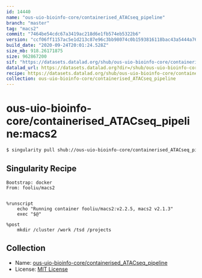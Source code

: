 ```yaml
---
id: 14440
name: "ous-uio-bioinfo-core/containerised_ATACseq_pipeline"
branch: "master"
tag: "macs2"
commit: "7464be54cdc67a3419ac218d6e1fb574eb5322b6"
version: "ccf06ff1157ac5e1d213c87e96c3bb98074c0b1593816118bac43a5444a76a74"
build_date: "2020-09-24T20:01:24.528Z"
size_mb: 918.26171875
size: 962867200
sif: "https://datasets.datalad.org/shub/ous-uio-bioinfo-core/containerised_ATACseq_pipeline/macs2/2020-09-24-7464be54-ccf06ff1/ccf06ff1157ac5e1d213c87e96c3bb98074c0b1593816118bac43a5444a76a74.sif"
datalad_url: https://datasets.datalad.org?dir=/shub/ous-uio-bioinfo-core/containerised_ATACseq_pipeline/macs2/2020-09-24-7464be54-ccf06ff1/
recipe: https://datasets.datalad.org/shub/ous-uio-bioinfo-core/containerised_ATACseq_pipeline/macs2/2020-09-24-7464be54-ccf06ff1/Singularity
collection: ous-uio-bioinfo-core/containerised_ATACseq_pipeline
---
```


# ous-uio-bioinfo-core/containerised_ATACseq_pipeline:macs2

```bash
$ singularity pull shub://ous-uio-bioinfo-core/containerised_ATACseq_pipeline:macs2
```

## Singularity Recipe

```singularity
Bootstrap: docker
From: fooliu/macs2


%runscript
	echo "Running container fooliu/macs2:v2.2.5, macs2 v2.1.3"
	exec "$@"

%post
	mkdir /cluster /work /tsd /projects
```

## Collection

 - Name: [ous-uio-bioinfo-core/containerised_ATACseq_pipeline](https://github.com/ous-uio-bioinfo-core/containerised_ATACseq_pipeline)
 - License: [MIT License](https://api.github.com/licenses/mit)

